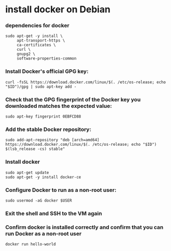 # install docker on Debian

### dependencies for docker
```
sudo apt-get -y install \
     apt-transport-https \
     ca-certificates \
     curl \
     gnupg2 \
     software-properties-common 
```
### Install Docker's official GPG key:
```
curl -fsSL https://download.docker.com/linux/$(. /etc/os-release; echo "$ID")/gpg | sudo apt-key add -
```

### Check that the GPG fingerprint of the Docker key you downloaded matches the expected value:
```
sudo apt-key fingerprint 0EBFCD88
```

### Add the stable Docker repository:
```
sudo add-apt-repository "deb [arch=amd64] https://download.docker.com/linux/$(. /etc/os-release; echo "$ID")    $(lsb_release -cs) stable"
```

### Install docker
```
sudo apt-get update
sudo apt-get -y install docker-ce
```

### Configure Docker to run as a non-root user:
```
sudo usermod -aG docker $USER
```

### Exit the shell and SSH to the VM again

### Confirm docker is installed correctly and confirm that you can run Docker as a non-root user
``` 
docker run hello-world
```